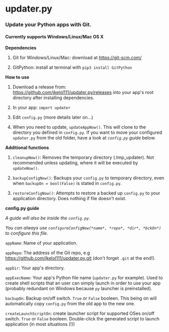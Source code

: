# updater.py
### Update your Python apps with Git.
#### Currently supports Windows/Linux/Mac OS X

**Dependencies**

1. Git for Windows/Linux/Mac: download at https://git-scm.com/

2. GitPython: install at terminal with `pip3 install GitPython`

**How to use**

1. Download a release from: https://github.com/jkelol111/updater.py/releases into your app's root directory after installing dependencies.

2. In your app: `import updater`

3. Edit `config.py` (more details later on...)

4. When you need to update, `updateAppNow()`. This will clone to the directory you defined in `config.py`. If you want to move your configured `updater.py` from the old folder, have a look at *`config.py` guide* below.

**Additional functions**

1. `cleanupNow()`: Removes the temporary directory (.tmp_updater). Not recommended unless updating, where it will be executed by `updateNow()`.

2. `backupConfigNow()`: Backups your `config.py` to temporary directory, even when `backupOn = bool(False)` is stated in `config.py`.

3. `restoreConfigNow()`: Attempts to restore a backed up `config.py` to your application directory. Does nothing if file doesn't exist.

**config.py guide**

*A guide will also be inside the `config.py`.*

*You can always use `configureConfigNow(*name*, *repo*, *dir*, *bckOn*)` to configure this file.*

`appName`: Name of your application.

`appRepo`: The address of the Git repo, e.g https://github.com/jkelol111/updater.py.git (don't forget `.git` at the end!).

`appDir`: Your app's directory.

`appExecName`: Your app's Python file name (`updater.py` for example). Used to create shell scripts that an user can simply launch in order to use your app (probably redundant on Windows because `py` launcher is preinstalled).

`backupOn`: Backup on/off switch. `True` or `False` booleen. This being on will automatically copy `config.py` from the old app to the new one.

`createLaunchScriptOn`: create launcher script for supported OSes on/off switch. `True` or `False` booleen. Double-click the generated script to launch application (in most situations (!))